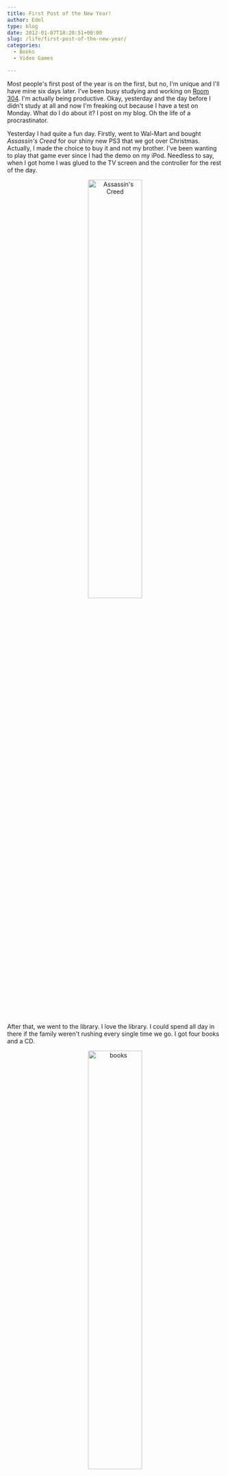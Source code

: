 ```yaml
---
title: First Post of the New Year!
author: Edel
type: blog
date: 2012-01-07T18:20:51+00:00
slug: /life/first-post-of-the-new-year/
categories:
  - Books
  - Video Games

---
```

Most people's first post of the year is on the first, but no, I'm unique and I'll have mine six days later. I've been busy studying and working on [Room 304][1]. I'm actually being productive. Okay, yesterday and the day before I didn't study at all and now I'm freaking out because I have a test on Monday. What do I do about it? I post on my blog. Oh the life of a procrastinator.

Yesterday I had quite a fun day. Firstly, went to Wal-Mart and bought _Assassin's Creed_ for our shiny new PS3 that we got over Christmas. Actually, I made the choice to buy it and not my brother. I've been wanting to play that game ever since I had the demo on my iPod. Needless to say, when I got home I was glued to the TV screen and the controller for the rest of the day.

<div align="center">
  <a href="http://i246.photobucket.com/albums/gg94/orangegreendaysuite/448740e3.jpg"><img src="http://i246.photobucket.com/albums/gg94/orangegreendaysuite/448740e3.jpg" alt="Assassin's Creed" width="50%" /></a>
</div>

After that, we went to the library. I love the library. I could spend all day in there if the family weren't rushing every single time we go. I got four books and a CD.

<div align="center">
  <a href="http://i246.photobucket.com/albums/gg94/orangegreendaysuite/01482cc4.jpg"><img src="http://i246.photobucket.com/albums/gg94/orangegreendaysuite/01482cc4.jpg" alt="books" width="50%" /></a>
</div>

I nearly flipped out when I looked at the CD. _DIR EN GREY &#8211; DUM SPIRO SPERO_. Okay, if you don't know, I'm a **huge** DIR EN GREY fan. They're a Japanese band so buying their music is really expensive (shipping costs, the horror) so I rarely buy anything of theirs. I've been waiting to listen to this album for the longest time and I refused to download it anywhere. Now I can listen to it without feeling that guilty, because it's from the library. I'm still going to buy it eventually though.

The thing about the library is that it's right next to the mall. Where did we go next? The mall. I don't like shopping for clothes but I need clothes so I had to buy clothes. That part was boring.

Like I said before, we got home and I spent the rest of the day playing _Assassin's Creed_. It's such a good game... I want the other Assassin's Creed games. Expect they're so expensive! Another time I guess.




 [1]: http://room304.brokenphrases.info